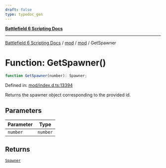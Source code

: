 ```yaml
---
draft: false
type: typedoc_gen
---
```


[**Battlefield 6 Scripting Docs**](../../../_index.md)

***

[Battlefield 6 Scripting Docs](../../../_index.md) / [mod](../../_index.md) / [mod](../_index.md) / GetSpawner

# Function: GetSpawner()

```ts
function GetSpawner(number): Spawner;
```

Defined in: [mod/index.d.ts:13394](https://github.com/battlefield-portal-community/portal-docs/blob/6d87e21c5922a3efb03c634dbe98e5fe6e797672/generators/santiago/mod/index.d.ts#L13394)

Returns the spawner object corresponding to the provided id.

## Parameters

| Parameter | Type |
| ------ | ------ |
| `number` | `number` |

## Returns

[`Spawner`](../Spawner/_index.md)
